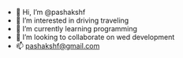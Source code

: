- 👋 Hi, I’m @pashakshf
- 👀 I’m interested in driving traveling
- 🌱 I’m currently learning programming
- 💞️ I’m looking to collaborate on wed development
- 📫 pashakshf@gmail.com

<!---
pashakshf/pashakshf is a ✨ special ✨ repository because its `README.md` (this file) appears on your GitHub profile.
You can click the Preview link to take a look at your changes.
--->
